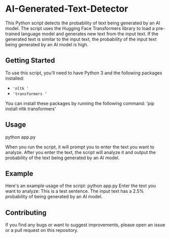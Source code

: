# AI-Generated-Text-Detector

This Python script detects the probability of text being generated by an AI model. The script uses the Hugging Face Transformers library to load a pre-trained language model and generates new text from the input text. If the generated text is similar to the input text, the probability of the input text being generated by an AI model is high.

## Getting Started
To use this script, you'll need to have Python 3 and the following packages installed:

- `'nltk '`
-  `'transformers '`

You can install these packages by running the following command:
'pip install nltk transformers'

## Usage
python app.py

When you run the script, it will prompt you to enter the text you want to analyze. After you enter the text, the script will analyze it and output the probability of the text being generated by an AI model.

## Example
Here's an example usage of the script:
python app.py
Enter the text you want to analyze: This is a test sentence.
The input text has a 2.5% probability of being generated by an AI model.

## Contributing
If you find any bugs or want to suggest improvements, please open an issue or a pull request on this repository.
